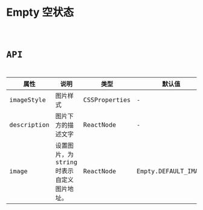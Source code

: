 # Empty 空状态

<code src="./demos/index.tsx" />

# API

| 属性        | 说明                                       | 类型          | 默认值              |
| ----------- | ------------------------------------------ | ------------- | ------------------- |
| imageStyle  | 图片样式                                   | CSSProperties | -                   |
| description | 图片下方的描述文字                         | ReactNode     | -                   |
| image       | 设置图片，为 string 时表示自定义图片地址。 | ReactNode     | Empty.DEFAULT_IMAGE |
